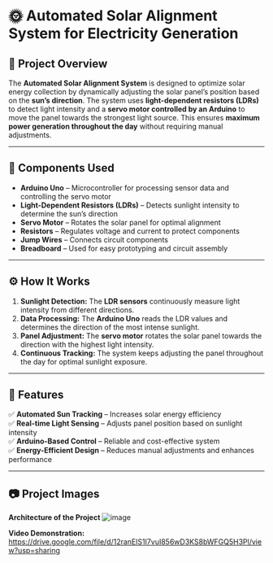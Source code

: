 # 🌞 Automated Solar Alignment System for Electricity Generation  

## 📌 Project Overview  
The **Automated Solar Alignment System** is designed to optimize solar energy collection by dynamically adjusting the solar panel’s position based on the **sun’s direction**. The system uses **light-dependent resistors (LDRs)** to detect light intensity and a **servo motor controlled by an Arduino** to move the panel towards the strongest light source. This ensures **maximum power generation throughout the day** without requiring manual adjustments.  

---

## 🔧 Components Used  
- **Arduino Uno** – Microcontroller for processing sensor data and controlling the servo motor  
- **Light-Dependent Resistors (LDRs)** – Detects sunlight intensity to determine the sun’s direction  
- **Servo Motor** – Rotates the solar panel for optimal alignment  
- **Resistors** – Regulates voltage and current to protect components  
- **Jump Wires** – Connects circuit components  
- **Breadboard** – Used for easy prototyping and circuit assembly  

---

## ⚙️ How It Works  
1. **Sunlight Detection:** The **LDR sensors** continuously measure light intensity from different directions.  
2. **Data Processing:** The **Arduino Uno** reads the LDR values and determines the direction of the most intense sunlight.  
3. **Panel Adjustment:** The **servo motor** rotates the solar panel towards the direction with the highest light intensity.  
4. **Continuous Tracking:** The system keeps adjusting the panel throughout the day for optimal sunlight exposure.  

---

## 🚀 Features  
✅ **Automated Sun Tracking** – Increases solar energy efficiency  
✅ **Real-time Light Sensing** – Adjusts panel position based on sunlight intensity  
✅ **Arduino-Based Control** – Reliable and cost-effective system  
✅ **Energy-Efficient Design** – Reduces manual adjustments and enhances performance  

---

## 📷 Project Images  
**Architecture of the Project**
![image](https://github.com/user-attachments/assets/dae77fdb-234b-453d-b88c-ecfad124f3f7)

**Video Demonstration:**
https://drive.google.com/file/d/12ranElS1I7vuI856wD3KS8bWFGQ5H3Pl/view?usp=sharing
